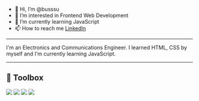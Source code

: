 - 👋 Hi, I’m @busssu
- 👀 I’m interested in Frontend Web Development
- 🌱 I’m currently learning JavaScript
- 📫 How to reach me [LinkedIn](https://www.linkedin.com/in/busrabiner/)

---

I'm an Electronics and Communications Engineer. I learned HTML, CSS by myself and I'm currently learning JavaScript.

---

## 🧰 Toolbox

![](https://cdn.iconscout.com/icon/free/png-256/html5-40-1175193.png/%5%5) ![](https://www.rivecost.com/wp-content/uploads/2020/12/504-5048887_cascading-style-sheets-logo-html-blue-text-png.jpg) ![](https://upload.wikimedia.org/wikipedia/commons/thumb/9/99/Unofficial_JavaScript_logo_2.svg/1024px-Unofficial_JavaScript_logo_2.svg.png) ![](https://cdn.icon-icons.com/icons2/2107/PNG/512/file_type_vscode_icon_130084.png)

<!---
busssu/busssu is a ✨ special ✨ repository because its `README.md` (this file) appears on your GitHub profile.
You can click the Preview link to take a look at your changes.
--->
